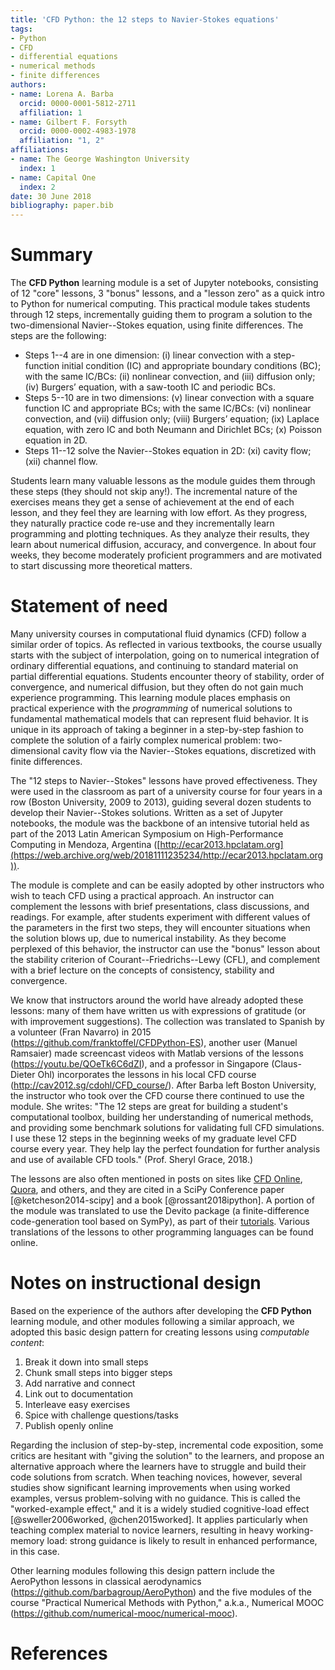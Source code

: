 ```yaml
---
title: 'CFD Python: the 12 steps to Navier-Stokes equations'
tags:
- Python
- CFD
- differential equations
- numerical methods
- finite differences
authors:
- name: Lorena A. Barba
  orcid: 0000-0001-5812-2711
  affiliation: 1
- name: Gilbert F. Forsyth
  orcid: 0000-0002-4983-1978
  affiliation: "1, 2"
affiliations:
- name: The George Washington University
  index: 1
- name: Capital One
  index: 2
date: 30 June 2018
bibliography: paper.bib
---
```


# Summary

The **CFD Python** learning module is a set of Jupyter notebooks, consisting of 12 "core" lessons, 3 "bonus" lessons, and a "lesson zero" as a quick intro to Python for numerical computing.
This practical module takes students through 12 steps, incrementally guiding them to program a solution to the two-dimensional Navier--Stokes equation, using finite differences.
The steps are the following:

* Steps 1--4 are in one dimension: (i) linear convection with a step-function initial condition (IC) and appropriate boundary conditions (BC); with the same IC/BCs: (ii) nonlinear convection, and (iii) diffusion only; (iv) Burgers’ equation, with a saw-tooth IC and periodic BCs.
* Steps 5--10 are in two dimensions: (v) linear convection with a square function IC and appropriate BCs; with the same IC/BCs: (vi) nonlinear convection, and (vii) diffusion only; (viii) Burgers’ equation; (ix) Laplace equation, with zero IC and both Neumann and Dirichlet BCs; (x) Poisson equation in 2D.
* Steps 11--12 solve the Navier--Stokes equation in 2D: (xi) cavity flow; (xii) channel flow.

Students learn many valuable lessons as the module guides them through these steps (they should not skip any!). The incremental nature of the exercises means they get a sense of achievement at the end of each lesson, and they feel they are learning with low effort. As they progress, they naturally practice code re-use and they incrementally learn programming and plotting techniques. As they analyze their results, they learn about numerical diffusion, accuracy, and convergence. In about four weeks, they become moderately proficient programmers and are motivated to start discussing more theoretical matters.

# Statement of need

Many university courses in computational fluid dynamics (CFD) follow a similar order of topics. As reflected in various textbooks, the course usually starts with the subject of interpolation, going on to numerical integration of ordinary differential equations, and continuing to standard material on partial differential equations. Students encounter theory of stability, order of convergence, and numerical diffusion, but they often do not gain much experience programming.
This learning module places emphasis on practical experience with the _programming_ of numerical solutions to fundamental mathematical models that can represent fluid behavior. 
It is unique in its approach of taking a beginner in a step-by-step fashion to complete the solution of a fairly complex numerical problem: two-dimensional cavity flow via the Navier--Stokes equations, discretized with finite differences.

The "12 steps to Navier--Stokes" lessons have proved effectiveness. They were used in the classroom as part of a university course for four years in a row (Boston University, 2009 to 2013), guiding several dozen students to develop their Navier--Stokes solutions. 
Written as a set of Jupyter notebooks, the module was the backbone of an intensive tutorial held as part of the 2013 Latin American Symposium on High-Performance Computing in Mendoza, Argentina ([http://ecar2013.hpclatam.org](https://web.archive.org/web/20181111235234/http://ecar2013.hpclatam.org)).

The module is complete and can be easily adopted by other instructors who wish to teach CFD using a practical approach. 
An instructor can complement the lessons with brief presentations, class discussions, and readings. 
For example, after students experiment with different values of the parameters in the first two steps, they will encounter situations when the solution blows up, due to numerical instability.
As they become perplexed of this behavior, the instructor can use the "bonus" lesson about the stability criterion of Courant--Friedrichs--Lewy (CFL), and complement with a brief lecture on the concepts of consistency, stability and convergence.

We know that instructors around the world have already adopted these lessons: many of them have written us with expressions of gratitude (or with improvement suggestions). The collection was translated to Spanish by a volunteer (Fran Navarro) in 2015 (https://github.com/franktoffel/CFDPython-ES), another user (Manuel Ramsaier) made screencast videos with Matlab versions of the lessons (https://youtu.be/QOeTk6C6dZI), and a professor in Singapore (Claus-Dieter Ohl) incorporates the lessons in his local CFD course (http://cav2012.sg/cdohl/CFD_course/).
After Barba left Boston University, the instructor who took over the CFD course there continued to use the module. She writes:
"The 12 steps are great for building a student's computational toolbox, building her understanding of numerical methods, and providing some benchmark solutions for validating full CFD simulations.  I use these 12 steps in the beginning weeks of my graduate level CFD course every year.  They help lay the perfect foundation for further analysis and use of available CFD tools." (Prof. Sheryl Grace, 2018.)

The lessons are also often mentioned in posts on sites like [CFD Online](https://www.cfd-online.com/), [Quora](https://www.quora.com), and others, and they are cited in a SciPy Conference paper [@ketcheson2014-scipy] and a book [@rossant2018ipython]. A portion of the module was translated to use the Devito package (a finite-difference code-generation tool based on SymPy), as part of their [tutorials](http://www.opesci.org/devito/tutorials.html). Various translations of the lessons to other programming languages can be found online. 

# Notes on instructional design

Based on the experience of the authors after developing the **CFD Python** learning module, and other modules following a similar approach, we adopted this basic design pattern for creating lessons using _computable content_:

1. Break it down into small steps 
2. Chunk small steps into bigger steps 
3. Add narrative and connect
4. Link out to documentation
5. Interleave easy exercises
6. Spice with challenge questions/tasks 
7. Publish openly online

Regarding the inclusion of step-by-step, incremental code exposition, some critics are hesitant with "giving the solution" to the learners, and propose an alternative approach where the learners have to struggle and build their code solutions from scratch.
When teaching novices, however, several studies show significant learning improvements when using worked examples, versus problem-solving with no guidance. This is called the "worked-example effect," and it is a widely studied cognitive-load effect [@sweller2006worked, @chen2015worked].
It applies particularly when teaching complex material to novice learners, resulting in heavy working-memory load: strong guidance is likely to result in enhanced performance, in this case.

Other learning modules following this design pattern include the AeroPython lessons in classical aerodynamics (https://github.com/barbagroup/AeroPython) and the five modules of the course "Practical Numerical Methods with Python," a.k.a., Numerical MOOC (https://github.com/numerical-mooc/numerical-mooc).

# References
